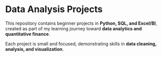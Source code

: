 # Data Analysis Projects  

This repository contains beginner projects in **Python, SQL, and Excel/BI**, created as part of my learning journey toward **data analytics and quantitative finance**.  

Each project is small and focused, demonstrating skills in **data cleaning, analysis, and visualization**.  
